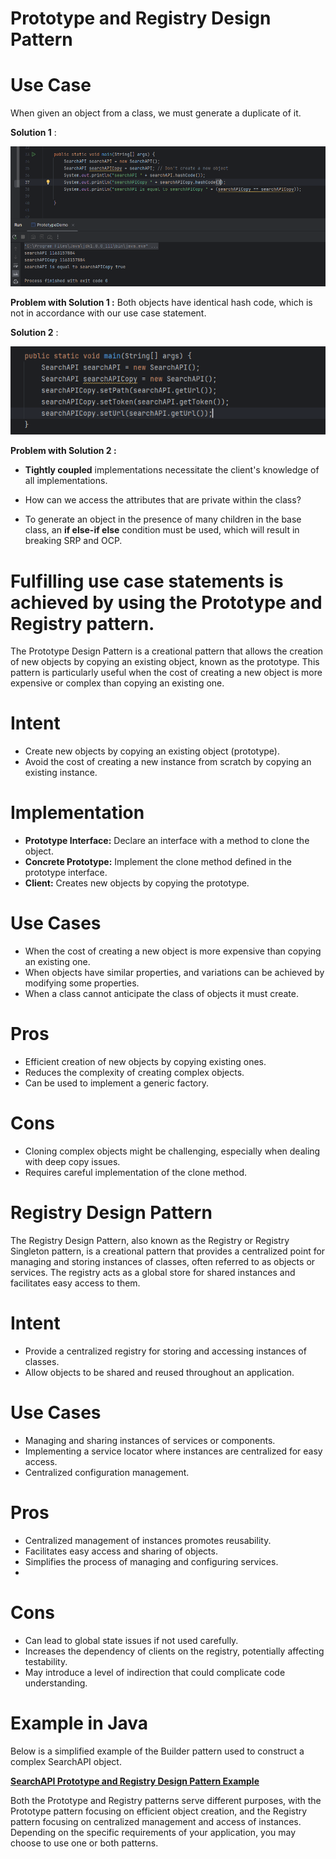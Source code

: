# Prototype and Registry Design Pattern

# Use Case
When given an object from a class, we must generate a duplicate of it.

**Solution 1** :

![img_1.png](img_1.png)

**Problem with Solution 1 :** Both objects have identical hash code, which is not in accordance with our use case statement.

**Solution 2** :

![img_2.png](img_2.png)

**Problem with Solution 2 :**

* **Tightly coupled** implementations necessitate the client's knowledge of all implementations.

* How can we access the attributes that are private within the class?

* To generate an object in the presence of many children in the base class, an **if else-if else** condition must be used, which will result in breaking SRP and OCP.

# **Fulfilling use case statements is achieved by using the Prototype and Registry pattern.**

The Prototype Design Pattern is a creational pattern that allows the creation of new objects by copying an existing object, known as the prototype. This pattern is particularly useful when the cost of creating a new object is more expensive or complex than copying an existing one.

# Intent
* Create new objects by copying an existing object (prototype).
* Avoid the cost of creating a new instance from scratch by copying an existing instance.

# Implementation
* **Prototype Interface:** Declare an interface with a method to clone the object.
* **Concrete Prototype:** Implement the clone method defined in the prototype interface.
* **Client:** Creates new objects by copying the prototype.

# Use Cases
* When the cost of creating a new object is more expensive than copying an existing one.
* When objects have similar properties, and variations can be achieved by modifying some properties.
* When a class cannot anticipate the class of objects it must create.



# Pros
* Efficient creation of new objects by copying existing ones.
* Reduces the complexity of creating complex objects.
* Can be used to implement a generic factory.

# Cons
* Cloning complex objects might be challenging, especially when dealing with deep copy issues.
* Requires careful implementation of the clone method.

# Registry Design Pattern
The Registry Design Pattern, also known as the Registry or Registry Singleton pattern, is a creational pattern that provides a centralized point for managing and storing instances of classes, often referred to as objects or services. The registry acts as a global store for shared instances and facilitates easy access to them.

# Intent
* Provide a centralized registry for storing and accessing instances of classes.
* Allow objects to be shared and reused throughout an application.

# Use Cases
* Managing and sharing instances of services or components.
* Implementing a service locator where instances are centralized for easy access.
* Centralized configuration management.

# Pros
* Centralized management of instances promotes reusability.
* Facilitates easy access and sharing of objects.
* Simplifies the process of managing and configuring services.
* 
# Cons
* Can lead to global state issues if not used carefully.
* Increases the dependency of clients on the registry, potentially affecting testability.
* May introduce a level of indirection that could complicate code understanding.


# Example in Java
Below is a simplified example of the Builder pattern used to construct a complex SearchAPI object. 

[**SearchAPI Prototype and Registry Design Pattern Example**](https://github.com/sidhant97/DesignDoctrine/tree/main/prototype)

Both the Prototype and Registry patterns serve different purposes, with the Prototype pattern focusing on efficient object creation, and the Registry pattern focusing on centralized management and access of instances. Depending on the specific requirements of your application, you may choose to use one or both patterns.